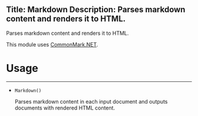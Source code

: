 Title: Markdown
Description: Parses markdown content and renders it to HTML.
---
Parses markdown content and renders it to HTML.

This module uses [CommonMark.NET](https://github.com/Knagis/CommonMark.NET).

# Usage
---
  - `Markdown()`
  
    Parses markdown content in each input document and outputs documents with rendered HTML content.